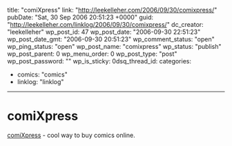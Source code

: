 title: "comiXpress"
link: "http://leekelleher.com/2006/09/30/comixpress/"
pubDate: "Sat, 30 Sep 2006 20:51:23 +0000"
guid: "http://leekelleher.com/linklog/2006/09/30/comixpress/"
dc_creator: "leekelleher"
wp_post_id: 47
wp_post_date: "2006-09-30 22:51:23"
wp_post_date_gmt: "2006-09-30 20:51:23"
wp_comment_status: "open"
wp_ping_status: "open"
wp_post_name: "comixpress"
wp_status: "publish"
wp_post_parent: 0
wp_menu_order: 0
wp_post_type: "post"
wp_post_password: ""
wp_is_sticky: 0dsq_thread_id: 
categories:
  - comics: "comics"
  - linklog: "linklog"

---

# comiXpress

<a href="http://www.comixpress.com/" >comiXpress</a> - cool way to buy comics online.